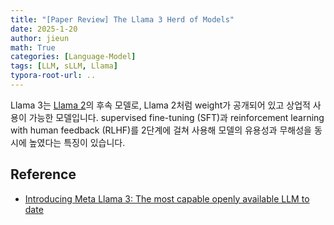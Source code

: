 ```yaml
---
title: "[Paper Review] The Llama 3 Herd of Models"
date: 2025-1-20
author: jieun
math: True
categories: [Language-Model]
tags: [LLM, sLLM, Llama]
typora-root-url: ..
---
```


Llama 3는 [Llama 2](https://jieun121070.github.io/posts/LLaMA2/)의 후속 모델로, Llama 2처럼 weight가 공개되어 있고 상업적 사용이 가능한 모델입니다. supervised fine-tuning (SFT)과 reinforcement learning with human feedback (RLHF)를 2단계에 걸쳐 사용해 모델의 유용성과 무해성을 동시에 높였다는 특징이 있습니다.

## Reference

- [Introducing Meta Llama 3: The most capable openly available LLM to date](https://ai.meta.com/blog/meta-llama-3/)

